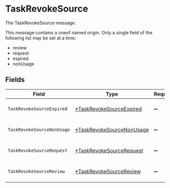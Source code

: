 # TaskRevokeSource

The TaskRevokeSource message.

This message contains a oneof named origin. Only a single field of the following list may be set at a time:
  - review
  - request
  - expired
  - nonUsage



## Fields

| Field                                                                        | Type                                                                         | Required                                                                     | Description                                                                  |
| ---------------------------------------------------------------------------- | ---------------------------------------------------------------------------- | ---------------------------------------------------------------------------- | ---------------------------------------------------------------------------- |
| `TaskRevokeSourceExpired`                                                    | [*TaskRevokeSourceExpired](../../models/shared/taskrevokesourceexpired.md)   | :heavy_minus_sign:                                                           | The TaskRevokeSourceExpired message.                                         |
| `TaskRevokeSourceNonUsage`                                                   | [*TaskRevokeSourceNonUsage](../../models/shared/taskrevokesourcenonusage.md) | :heavy_minus_sign:                                                           | The TaskRevokeSourceNonUsage message.                                        |
| `TaskRevokeSourceRequest`                                                    | [*TaskRevokeSourceRequest](../../models/shared/taskrevokesourcerequest.md)   | :heavy_minus_sign:                                                           | The TaskRevokeSourceRequest message.                                         |
| `TaskRevokeSourceReview`                                                     | [*TaskRevokeSourceReview](../../models/shared/taskrevokesourcereview.md)     | :heavy_minus_sign:                                                           | The TaskRevokeSourceReview message.                                          |